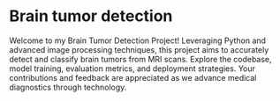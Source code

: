 # Brain tumor detection
Welcome to my Brain Tumor Detection Project! Leveraging Python and advanced image processing techniques, this project aims to accurately detect and classify brain tumors from MRI scans. Explore the codebase, model training, evaluation metrics, and deployment strategies. Your contributions and feedback are appreciated as we advance medical diagnostics through technology.
